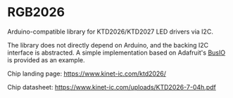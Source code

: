 # RGB2026
Arduino-compatible library for KTD2026/KTD2027 LED drivers via I2C.

The library does not directly depend on Arduino, and the backing I2C interface is abstracted. A simple implementation based on Adafruit's [BusIO](https://github.com/adafruit/Adafruit_BusIO) is provided as an example.

Chip landing page: https://www.kinet-ic.com/ktd2026/

Chip datasheet: https://www.kinet-ic.com/uploads/KTD2026-7-04h.pdf